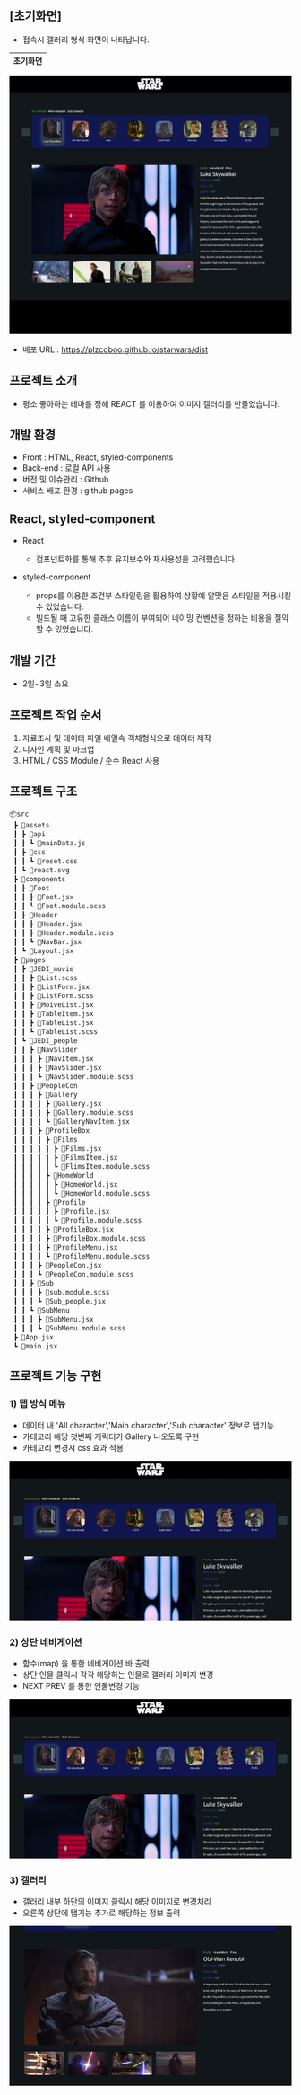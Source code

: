 ## [초기화면]
- 접속시 갤러리 형식 화면이 나타납니다.

| 초기화면 |
|----------|
<img src="./public/readme/first.jpg">

- 배포 URL : https://plzcoboo.github.io/starwars/dist

## 프로젝트 소개

- 평소 좋아하는 테마를 정해 REACT 를 이용하여 이미지 갤러리를 만들었습니다.

## 개발 환경

- Front : HTML, React, styled-components
- Back-end : 로컬 API 사용
- 버전 및 이슈관리 : Github
- 서비스 배포 환경 : github pages


## React, styled-component

- React
    - 컴포넌트화를 통해 추후 유지보수와 재사용성을 고려했습니다.

- styled-component
    - props를 이용한 조건부 스타일링을 활용하여 상황에 알맞은 스타일을 적용시킬 수 있었습니다.
    - 빌드될 때 고유한 클래스 이름이 부여되어 네이밍 컨벤션을 정하는 비용을 절약할 수 있었습니다.

## 개발 기간

- 2일~3일 소요

## 프로젝트 작업 순서
1. 자료조사 및 데이터 파일 배열속 객체형식으로 데이터 제작
2. 디자인 계획 및 마크업
3. HTML  / CSS Module / 순수 React 사용


## 프로젝트 구조

```
📦src
 ┣ 📂assets
 ┃ ┣ 📂api
 ┃ ┃ ┗ 📜mainData.js
 ┃ ┣ 📂css
 ┃ ┃ ┗ 📜reset.css
 ┃ ┗ 📜react.svg
 ┣ 📂components
 ┃ ┣ 📂Foot
 ┃ ┃ ┣ 📜Foot.jsx
 ┃ ┃ ┗ 📜Foot.module.scss
 ┃ ┣ 📂Header
 ┃ ┃ ┣ 📜Header.jsx
 ┃ ┃ ┣ 📜Header.module.scss
 ┃ ┃ ┗ 📜NavBar.jsx
 ┃ ┗ 📜Layout.jsx
 ┣ 📂pages
 ┃ ┣ 📂JEDI_movie
 ┃ ┃ ┣ 📜List.scss
 ┃ ┃ ┣ 📜ListForm.jsx
 ┃ ┃ ┣ 📜ListForm.scss
 ┃ ┃ ┣ 📜MoiveList.jsx
 ┃ ┃ ┣ 📜TableItem.jsx
 ┃ ┃ ┣ 📜TableList.jsx
 ┃ ┃ ┗ 📜TableList.scss
 ┃ ┗ 📂JEDI_people
 ┃ ┃ ┣ 📂NavSlider
 ┃ ┃ ┃ ┣ 📜NavItem.jsx
 ┃ ┃ ┃ ┣ 📜NavSlider.jsx
 ┃ ┃ ┃ ┗ 📜NavSlider.module.scss
 ┃ ┃ ┣ 📂PeopleCon
 ┃ ┃ ┃ ┣ 📂Gallery
 ┃ ┃ ┃ ┃ ┣ 📜Gallery.jsx
 ┃ ┃ ┃ ┃ ┣ 📜Gallery.module.scss
 ┃ ┃ ┃ ┃ ┗ 📜GalleryNavItem.jsx
 ┃ ┃ ┃ ┣ 📂ProfileBox
 ┃ ┃ ┃ ┃ ┣ 📂Films
 ┃ ┃ ┃ ┃ ┃ ┣ 📜Films.jsx
 ┃ ┃ ┃ ┃ ┃ ┣ 📜FilmsItem.jsx
 ┃ ┃ ┃ ┃ ┃ ┗ 📜FlimsItem.module.scss
 ┃ ┃ ┃ ┃ ┣ 📂HomeWorld
 ┃ ┃ ┃ ┃ ┃ ┣ 📜HomeWorld.jsx
 ┃ ┃ ┃ ┃ ┃ ┗ 📜HomeWorld.module.scss
 ┃ ┃ ┃ ┃ ┣ 📂Profile
 ┃ ┃ ┃ ┃ ┃ ┣ 📜Profile.jsx
 ┃ ┃ ┃ ┃ ┃ ┗ 📜Profile.module.scss
 ┃ ┃ ┃ ┃ ┣ 📜ProfileBox.jsx
 ┃ ┃ ┃ ┃ ┣ 📜ProfileBox.module.scss
 ┃ ┃ ┃ ┃ ┣ 📜ProfileMenu.jsx
 ┃ ┃ ┃ ┃ ┗ 📜ProfileMenu.module.scss
 ┃ ┃ ┃ ┣ 📜PeopleCon.jsx
 ┃ ┃ ┃ ┗ 📜PeopleCon.module.scss
 ┃ ┃ ┣ 📂Sub
 ┃ ┃ ┃ ┣ 📜sub.module.scss
 ┃ ┃ ┃ ┗ 📜Sub_people.jsx
 ┃ ┃ ┗ 📂SubMenu
 ┃ ┃ ┃ ┣ 📜SubMenu.jsx
 ┃ ┃ ┃ ┗ 📜SubMenu.module.scss
 ┣ 📜App.jsx
 ┗ 📜main.jsx
```

## 프로젝트 기능 구현

### 1) 탭 방식 메뉴

* 데이터 내 'All character','Main character','Sub character' 정보로 탭기능
* 카테고리 해당 첫번째 캐릭터가 Gallery 나오도록 구현
* 카테고리 변경시 css 효과 적용
<img src="./public/readme/All_readme.gif">


### 2) 상단 네비게이션

* 함수(map) 을 통한 네비게이션 바 출력
* 상단 인물 클릭시 각각 해당하는 인물로 갤러리 이미지 변경
* NEXT PREV 를 통한 인물변경 기능
<img src="./public/readme/Nav_readme.gif">


### 3) 갤러리

* 갤러리 내부 하단의 이미지 클릭시 해당 이미지로 변경처리 
* 오른쪽 상단에 탭기능 추가로 해당하는 정보 출력
<img src="./public/readme/Gallery_readme.gif">




